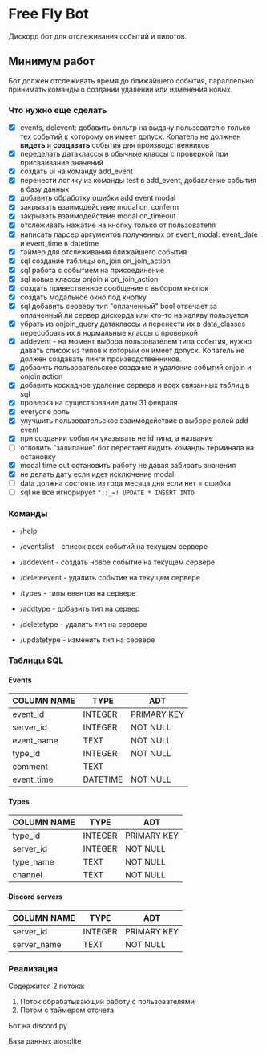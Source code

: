 # Free Fly Bot

Дискорд бот для отслеживания событий и пилотов.

## Минимум работ

Бот должен отслеживать время до ближайшего события, параллельно принимать команды о создании удалении или изменения новых.

### Что нужно еще сделать

- [x] events, delevent: добавить фильтр на выдачу пользователю только тех событий к которому он имеет допуск. Копатель не должнен **видеть** и **создавать** события для производственников
- [x] переделать датаклассы в обычные классы с проверкой при присваивание значений
- [x] создать ui на команду add_event
- [x] перенести логику из команды test в add_event, добавление события в базу данных
- [x] добавить обработку ошибки add event modal
- [x] закрывать взаимодействие modal on_conferm
- [x] закрывать взаимодействие modal on_timeout
- [x] отслеживать нажатие на кнопку только от пользователя
- [x] написать парсер аргументов полученных от event_modal: event_date и event_time в datetime
- [x] таймер для отслеживания ближайшего события
- [x] sql создание таблицы on_join on_join_action
- [x] sql работа с событием на присоединение
- [x] sql новые классы onjoin и on_join_action
- [x] создать привественное сообщение с выбором кнопок
- [x] создать модальное окно под кнопку
- [x] sql добавить серверу тип "оплаченный" bool отвечает за оплаченный ли сервер дискорда или кто-то на халяву пользуется
- [x] убрать из onjoin_query датаклассы и перенести их в data_classes пересобрать их в нормальные классы с проверкой
- [x] addevent - на момент выбора пользователем типа события, нужно давать список из типов к которым он имеет допуск. Копатель не должен создавать пинги производственников.
- [x] добавить пользовательское создание и удаление событий onjoin и onjoin action
- [x] добавить коскадное удаление сервера и всех связанных таблиц в sql
- [x] проверка на существование даты 31 февраля
- [x] everyone роль
- [x] улучшить пользовательское взаимодействие в выборе ролей add event
- [x] при создании события указывать не id типа, а название
- [ ] отловить "залипание" бот перестает видить команды терминала на остановку
- [x] modal time out остановить работу не давая забирать значения
- [x] не делать дату если идет исключение modal
- [ ] data должна состоять из года месяца дня если нет = ошибка
- [ ] sql не все игнорирует `";:_=! UPDATE * INSERT INTO`

### Команды

- /help
- /eventslist - список всех событий на текущем сервере
- /addevent - создать новое событие на текущем сервере
- /deleteevent - удалить событие на текущем сервере

- /types - типы евентов на сервере
- /addtype - добавить тип на сервер
- /deletetype - удалить тип на сервере
- /updatetype - изменить тип на сервере

### Таблицы SQL

#### Events

| COLUMN NAME | TYPE    | ADT         |
|------------|----------|-------------|
| event_id   | INTEGER  | PRIMARY KEY |
| server_id  | INTEGER  | NOT NULL    |
| event_name | TEXT     | NOT NULL    |
| type_id    | INTEGER  | NOT NULL    |
| comment    | TEXT     |             |
| event_time | DATETIME | NOT NULL    |

#### Types

| COLUMN NAME | TYPE    | ADT         |
|-----------|---------|-------------|
| type_id   | INTEGER | PRIMARY KEY |
| server_id | INTEGER | NOT NULL    |
| type_name | TEXT    | NOT NULL    |
| channel   | TEXT    | NOT NULL    |

#### Discord servers

| COLUMN NAME | TYPE    | ADT         |
|-------------|---------|-------------|
| server_id   | INTEGER | PRIMARY KEY |
| server_name | TEXT    | NOT NULL    |

### Реализация

Содержится 2 потока:

1) Поток обрабатывающий работу с пользователями
2) Потом с таймером отсчета

Бот на discord.py

База данных aiosqlite
